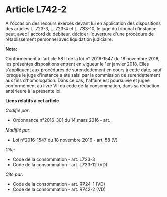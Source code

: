 # Article L742-2

A l'occasion des recours exercés devant lui en application des dispositions des articles L. 723-3, L. 723-4 et L. 733-10, le
juge du tribunal d'instance peut, avec l'accord du débiteur, décider l'ouverture d'une procédure de rétablissement personnel
avec liquidation judiciaire.

**Nota:**

Conformément à l'article 58 II de la loi n° 2016-1547 du 18 novembre 2016, les présentes dispositions entrent en vigueur le
1er janvier 2018. Elles s'appliquent aux procédures de surendettement en cours à cette date, sauf lorsque le juge d'instance
a été saisi par la commission de surendettement aux fins d'homologation. Dans ce cas, l'affaire est poursuivie et jugée
conformément au livre VII du code de la consommation, dans sa rédaction antérieure à la présente loi.

**Liens relatifs à cet article**

_Codifié par_:

  - Ordonnance n°2016-301 du 14 mars 2016 - art.

_Modifié par_:

  - Loi n°2016-1547 du 18 novembre 2016 - art. 58 (V)

_Cite_:

  - Code de la consommation - art. L723-3
  - Code de la consommation - art. L733-12 (VD)

_Cité par_:

  - Code de la consommation - art. R724-1 (VD)
  - Code de la consommation - art. R742-2 (VD)
